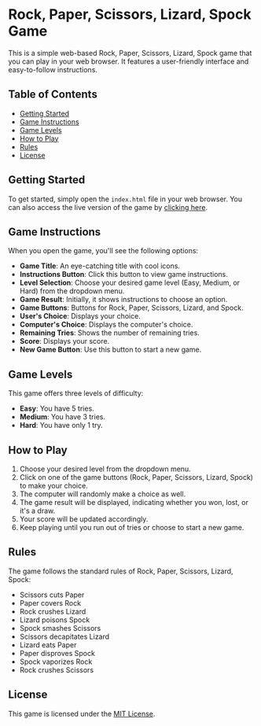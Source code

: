 # Rock, Paper, Scissors, Lizard, Spock Game

This is a simple web-based Rock, Paper, Scissors, Lizard, Spock game that you can play in your web browser. It features a user-friendly interface and easy-to-follow instructions.

## Table of Contents
- [Getting Started](#getting-started)
- [Game Instructions](#game-instructions)
- [Game Levels](#game-levels)
- [How to Play](#how-to-play)
- [Rules](#rules)
- [License](#license)

## Getting Started

To get started, simply open the `index.html` file in your web browser. You can also access the live version of the game by [clicking here](#insert-link-to-live-version).

## Game Instructions

When you open the game, you'll see the following options:

- **Game Title**: An eye-catching title with cool icons.
- **Instructions Button**: Click this button to view game instructions.
- **Level Selection**: Choose your desired game level (Easy, Medium, or Hard) from the dropdown menu.
- **Game Result**: Initially, it shows instructions to choose an option.
- **Game Buttons**: Buttons for Rock, Paper, Scissors, Lizard, and Spock.
- **User's Choice**: Displays your choice.
- **Computer's Choice**: Displays the computer's choice.
- **Remaining Tries**: Shows the number of remaining tries.
- **Score**: Displays your score.
- **New Game Button**: Use this button to start a new game.

## Game Levels

This game offers three levels of difficulty:

- **Easy**: You have 5 tries.
- **Medium**: You have 3 tries.
- **Hard**: You have only 1 try.

## How to Play

1. Choose your desired level from the dropdown menu.
2. Click on one of the game buttons (Rock, Paper, Scissors, Lizard, Spock) to make your choice.
3. The computer will randomly make a choice as well.
4. The game result will be displayed, indicating whether you won, lost, or it's a draw.
5. Your score will be updated accordingly.
6. Keep playing until you run out of tries or choose to start a new game.

## Rules

The game follows the standard rules of Rock, Paper, Scissors, Lizard, Spock:

- Scissors cuts Paper
- Paper covers Rock
- Rock crushes Lizard
- Lizard poisons Spock
- Spock smashes Scissors
- Scissors decapitates Lizard
- Lizard eats Paper
- Paper disproves Spock
- Spock vaporizes Rock
- Rock crushes Scissors

## License

This game is licensed under the [MIT License](LICENSE).
